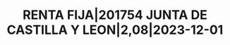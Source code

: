---
layout: asset
title: RENTA FIJA|201754 JUNTA DE CASTILLA Y LEON|2,08|2023-12-01
isin: ES0001351404
---
